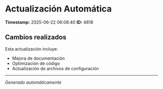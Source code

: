 # Actualización Automática

**Timestamp:** 2025-06-22 06:08:40
**ID:** 4818

## Cambios realizados

Esta actualización incluye:
- Mejora de documentación
- Optimización de código
- Actualización de archivos de configuración

---
*Generado automáticamente*
